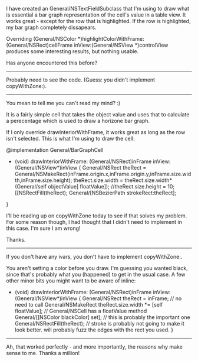 I have created an General/NSTextFieldSubclass that I'm using to draw what is essential a bar graph representation of the cell's value in a table view. It works great - except for the row that is highlighted. If the row is highlighted, my bar graph completely dissapears.

Overriding (General/NSColor *)highlightColorWithFrame:(General/NSRect)cellFrame inView:(General/NSView *)controlView produces some interesting results, but nothing usable.

Has anyone encountered this before?

----

Probably need to see the code.  (Guess: you didn't implement copyWithZone:).

----
You mean to tell me you can't read my mind? :)

It is a fairly simple cell that takes the object value and uses that to calculate a perecentage which is used to draw a horizone bar graph.

If I only override drawInteriorWithFrame, it works great as long as the row isn't selected. This is what I'm using to draw the cell:

    

@implementation General/BarGraphCell

- (void) drawInteriorWithFrame: (General/NSRect)inFrame inView: (General/NSView*)inView
{
	General/NSRect theRect = General/NSMakeRect(inFrame.origin.x,inFrame.origin.y,inFrame.size.width,inFrame.size.height);
	theRect.size.width = theRect.size.width*(General/self objectValue] floatValue]);
	//theRect.size.height = 10;
	[[NSRectFill(theRect);
	General/[NSBezierPath strokeRect:theRect];
	
}



I'll be reading up on copyWithZone today to see if that solves my problem. For some reason though, I had thought that I didn't need to implement in this case. I'm sure I am wrong!

Thanks.

----

If you don't have any ivars, you don't have to implement copyWithZone:.

You aren't setting a color before you draw.  I'm guessing you wanted black, since that's probably what you (happened) to get in the usual case.  A few other minor bits you might want to be aware of inline:

    
- (void) drawInteriorWithFrame: (General/NSRect)inFrame inView: (General/NSView*)inView
{
	General/NSRect theRect = inFrame;  // no need to call General/NSMakeRect
	theRect.size.width *= [self floatValue]; // General/NSCell has a floatValue method
	General/[[NSColor blackColor] set]; // this is probably the important one
	General/NSRectFill(theRect); // stroke is probably not going to make it look better.  will probably fuzz the edges with the rect you used.
}


----

Ah, that worked perfectly - and more importantly, the reasons why make sense to me. Thanks a million!